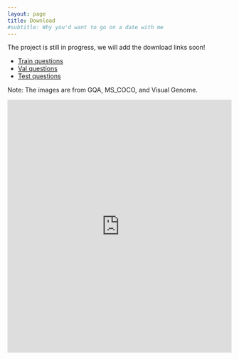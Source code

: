 ```yaml
---
layout: page
title: Download
#subtitle: Why you'd want to go on a date with me
---
```

The project is still in progress, we will add the download links soon!

* [Train questions](https://mcds.cs.cmu.edu/)
* [Val questions](https://mcds.cs.cmu.edu/)
* [Test questions](https://mcds.cs.cmu.edu/)

 Note: The images are from GQA, MS_COCO, and Visual Genome.
 
 <style>
.responsive-wrap iframe{ max-width: 100%;}
</style>
<div class="responsive-wrap">
<!-- this is the embed code provided by Google -->
  <iframe src="https://docs.google.com/presentation/d/1F0DQTNPg3YG_By6LMGcgwT3icJ3eMhCiupAZm76CIfE/embed?start=false&loop=false&delayms=3000" frameborder="0" width="960" height="569" allowfullscreen="true" mozallowfullscreen="true" webkitallowfullscreen="true"></iframe>
<!-- Google embed ends -->
</div>
